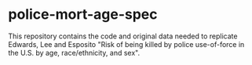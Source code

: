 # police-mort-age-spec
This repository contains the code and original data needed to replicate Edwards, Lee and Esposito "Risk of being killed by police use-of-force in the U.S. by age, race/ethnicity, and sex". 
